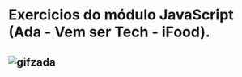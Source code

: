 # Exercicios do módulo JavaScript (Ada - Vem ser Tech - iFood).

## ![gifzada](https://github.com/GabrielBetini/ada-js-exercises/assets/54044791/013cbdb9-4fc4-49d2-b6ea-cacedf5e81fa)
